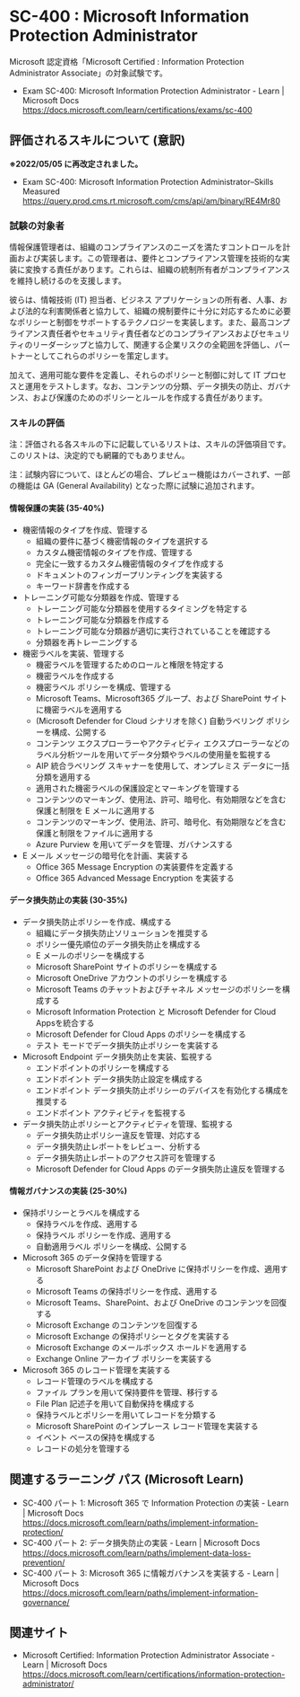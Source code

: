 # SC-400 : Microsoft Information Protection Administrator
Microsoft 認定資格「Microsoft Certified : Information Protection Administrator Associate」の対象試験です。

- Exam SC-400: Microsoft Information Protection Administrator - Learn | Microsoft Docs  
https://docs.microsoft.com/learn/certifications/exams/sc-400

## 評価されるスキルについて (意訳)
**※2022/05/05 に再改定されました。**
- Exam SC-400: Microsoft Information Protection Administrator–Skills Measured   
https://query.prod.cms.rt.microsoft.com/cms/api/am/binary/RE4Mr80

### 試験の対象者
情報保護管理者は、組織のコンプライアンスのニーズを満たすコントロールを計画および実装します。この管理者は、要件とコンプライアンス管理を技術的な実装に変換する責任があります。これらは、組織の統制所有者がコンプライアンスを維持し続けるのを支援します。

彼らは、情報技術 (IT) 担当者、ビジネス アプリケーションの所有者、人事、および法的な利害関係者と協力して、組織の規制要件に十分に対応するために必要なポリシーと制御をサポートするテクノロジーを実装します。また、最高コンプライアンス責任者やセキュリティ責任者などのコンプライアンスおよびセキュリティのリーダーシップと協力して、関連する企業リスクの全範囲を評価し、パートナーとしてこれらのポリシーを策定します。

加えて、適用可能な要件を定義し、それらのポリシーと制御に対して IT プロセスと運用をテストします。なお、コンテンツの分類、データ損失の防止、ガバナンス、および保護のためのポリシーとルールを作成する責任があります。

### スキルの評価
注：評価される各スキルの下に記載しているリストは、スキルの評価項目です。このリストは、決定的でも網羅的でもありません。

注：試験内容について、ほとんどの場合、プレビュー機能はカバーされず、一部の機能は GA (General Availability) となった際に試験に追加されます。

#### 情報保護の実装 (35-40%)
- 機密情報のタイプを作成、管理する
  - 組織の要件に基づく機密情報のタイプを選択する
  - カスタム機密情報のタイプを作成、管理する
  - 完全に一致するカスタム機密情報のタイプを作成する
  - ドキュメントのフィンガープリンティングを実装する
  - キーワード辞書を作成する
- トレーニング可能な分類器を作成、管理する
  - トレーニング可能な分類器を使用するタイミングを特定する
  - トレーニング可能な分類器を作成する
  - トレーニング可能な分類器が適切に実行されていることを確認する
  - 分類器を再トレーニングする
- 機密ラベルを実装、管理する
  - 機密ラベルを管理するためのロールと権限を特定する
  - 機密ラベルを作成する
  - 機密ラベル ポリシーを構成、管理する
  - Microsoft Teams、Microsoft365 グループ、および SharePoint サイトに機密ラベルを適用する
  - (Microsoft Defender for Cloud シナリオを除く) 自動ラベリング ポリシーを構成、公開する
  - コンテンツ エクスプローラーやアクティビティ エクスプローラーなどのラベル分析ツールを用いてデータ分類やラベルの使用量を監視する
  - AIP 統合ラベリング スキャナーを使用して、オンプレミス データに一括分類を適用する
  - 適用された機密ラベルの保護設定とマーキングを管理する
  - コンテンツのマーキング、使用法、許可、暗号化、有効期限などを含む保護と制限を E メールに適用する
  - コンテンツのマーキング、使用法、許可、暗号化、有効期限などを含む保護と制限をファイルに適用する
  - Azure Purview を用いてデータを管理、ガバナンスする
- E メール メッセージの暗号化を計画、実装する
  - Office 365 Message Encryption の実装要件を定義する
  - Office 365 Advanced Message Encryption を実装する
#### データ損失防止の実装 (30-35%)
- データ損失防止ポリシーを作成、構成する
  - 組織にデータ損失防止ソリューションを推奨する
  - ポリシー優先順位のデータ損失防止を構成する
  - E メールのポリシーを構成する
  - Microsoft SharePoint サイトのポリシーを構成する
  - Microsoft OneDrive アカウントのポリシーを構成する
  - Microsoft Teams のチャットおよびチャネル メッセージのポリシーを構成する
  - Microsoft Information Protection と Microsoft Defender for Cloud Appsを統合する
  - Microsoft Defender for Cloud Apps のポリシーを構成する
  - テスト モードでデータ損失防止ポリシーを実装する
- Microsoft Endpoint データ損失防止を実装、監視する
  - エンドポイントのポリシーを構成する
  - エンドポイント データ損失防止設定を構成する
  - エンドポイント データ損失防止ポリシーのデバイスを有効化する構成を推奨する
  - エンドポイント アクティビティを監視する
- データ損失防止ポリシーとアクティビティを管理、監視する
  - データ損失防止ポリシー違反を管理、対応する
  - データ損失防止レポートをレビュー、分析する
  - データ損失防止レポートのアクセス許可を管理する
  - Microsoft Defender for Cloud Apps のデータ損失防止違反を管理する
#### 情報ガバナンスの実装 (25-30%)
- 保持ポリシーとラベルを構成する
  - 保持ラベルを作成、適用する
  - 保持ラベル ポリシーを作成、適用する
  - 自動適用ラベル ポリシーを構成、公開する
- Microsoft 365 のデータ保持を管理する
  - Microsoft SharePoint および OneDrive に保持ポリシーを作成、適用する
  - Microsoft Teams の保持ポリシーを作成、適用する
  - Microsoft Teams、SharePoint、および OneDrive のコンテンツを回復する
  - Microsoft Exchange のコンテンツを回復する
  - Microsoft Exchange の保持ポリシーとタグを実装する
  - Microsoft Exchange のメールボックス ホールドを適用する
  - Exchange Online アーカイブ ポリシーを実装する
- Microsoft 365 のレコード管理を実装する
  - レコード管理のラベルを構成する
  - ファイル プランを用いて保持要件を管理、移行する
  - File Plan 記述子を用いて自動保持を構成する
  - 保持ラベルとポリシーを用いてレコードを分類する
  - Microsoft SharePoint のインプレース レコード管理を実装する
  - イベント ベースの保持を構成する
  - レコードの処分を管理する

## 関連するラーニング パス (Microsoft Learn)
- SC-400 パート 1: Microsoft 365 で Information Protection の実装 - Learn | Microsoft Docs  
https://docs.microsoft.com/learn/paths/implement-information-protection/
- SC-400 パート 2: データ損失防止の実装 - Learn | Microsoft Docs  
https://docs.microsoft.com/learn/paths/implement-data-loss-prevention/
- SC-400 パート 3: Microsoft 365 に情報ガバナンスを実装する - Learn | Microsoft Docs  
https://docs.microsoft.com/learn/paths/implement-information-governance/

## 関連サイト
- Microsoft Certified: Information Protection Administrator Associate - Learn | Microsoft Docs  
https://docs.microsoft.com/learn/certifications/information-protection-administrator/